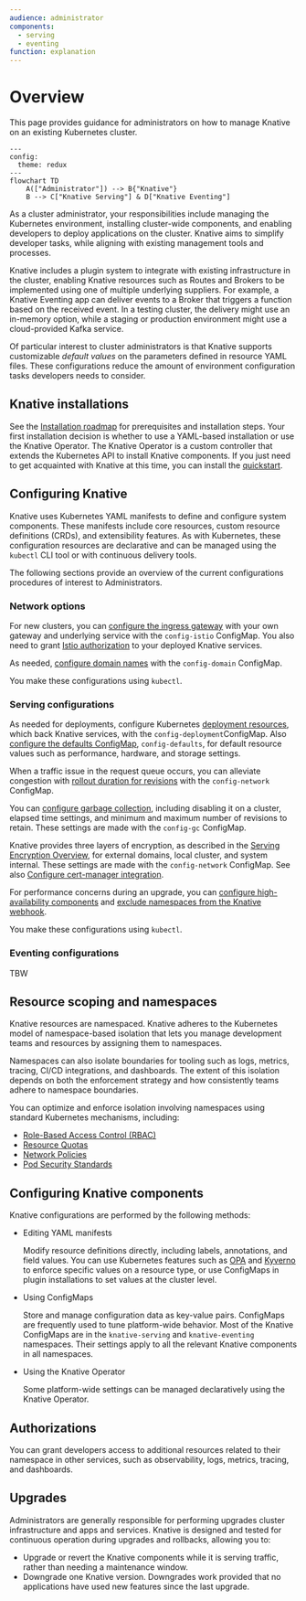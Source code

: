 ```yaml
---
audience: administrator
components:
  - serving
  - eventing
function: explanation
---
```

# Overview

This page provides guidance for administrators on how to manage Knative on an existing Kubernetes cluster.

```mermaid
---
config:
  theme: redux
---
flowchart TD
    A(["Administrator"]) --> B{"Knative"}
    B --> C["Knative Serving"] & D["Knative Eventing"]
```

As a cluster administrator, your responsibilities include managing the Kubernetes environment, installing cluster-wide components, and enabling developers to deploy applications on the cluster. Knative aims to simplify developer tasks, while aligning with existing management tools and processes.

Knative includes a plugin system to integrate with existing infrastructure in the cluster, enabling Knative resources such as Routes and Brokers to be implemented using one of multiple underlying suppliers. For example, a Knative Eventing app can deliver events to a Broker that triggers a function based on the received event. In a testing cluster, the delivery might use an in-memory option, while a staging or production environment might use a cloud-provided Kafka service.

Of particular interest to cluster administrators is that Knative supports customizable _default values_ on the parameters defined in resource YAML files. These configurations reduce the amount of environment configuration tasks developers needs to consider.

## Knative installations

See the [Installation roadmap](../install/README.md#installation-roadmap) for prerequisites and installation steps. Your first installation decision is whether to use a YAML-based installation or use the Knative Operator. The Knative Operator is a custom controller that extends the Kubernetes API to install Knative components. If you just need to get acquainted with Knative at this time, you can install the [quickstart](../getting-started/quickstart-install.md).

## Configuring Knative

Knative uses Kubernetes YAML manifests to define and configure system components. These manifests include core resources, custom resource definitions (CRDs), and extensibility features. As with Kubernetes, these configuration resources are declarative and can be managed using the `kubectl` CLI tool or with continuous delivery tools.

The following sections provide an overview of the current configurations procedures of interest to Administrators.

### Network options

For new clusters, you can [configure the ingress gateway](../serving/setting-up-custom-ingress-gateway.md) with your own gateway and underlying service with the `config-istio` ConfigMap. You also need to grant [Istio authorization](../serving/istio-authorization.md) to your deployed Knative services.

As needed, [configure domain names](../serving/using-a-custom-domain.md) with the `config-domain` ConfigMap.

You make these configurations using `kubectl`.

### Serving configurations

As needed for deployments, configure Kubernetes [deployment resources](../serving/configuration/deployment.md), which back Knative services, with the `config-deployment`ConfigMap. Also [configure the defaults ConfigMap](../serving/configuration/config-defaults.md), `config-defaults`, for default resource values such as performance, hardware, and storage settings.

When a traffic issue in the request queue occurs, you can alleviate congestion with [rollout duration for revisions](../serving/configuration/rolling-out-latest-revision-configmap.md) with the `config-network` ConfigMap.

You can [configure garbage collection](../serving/revisions/revision-admin-config-options.md), including disabling it on a cluster, elapsed time settings, and minimum and maximum number of revisions to retain. These settings are made with the `config-gc` ConfigMap.

Knative provides three layers of encryption, as described in the [Serving Encryption Overview](../serving/encryption/encryption-overview.md), for external domains, local cluster, and system internal. These settings are made with the `config-network` ConfigMap. See also [Configure cert-manager integration](../serving/encryption/configure-certmanager-integration.md).

For performance concerns during an upgrade, you can [configure high-availability components](../serving/config-ha.md) and [exclude namespaces from the Knative webhook](../serving/webhook-customizations.md).

You make these configurations using `kubectl`.

### Eventing configurations

TBW

## Resource scoping and namespaces

Knative resources are namespaced. Knative adheres to the Kubernetes model of namespace-based isolation that lets you manage development teams and resources by assigning them to namespaces.

Namespaces can also isolate boundaries for tooling such as logs, metrics, tracing, CI/CD integrations, and dashboards. The extent of this isolation depends on both the enforcement strategy and how consistently teams adhere to namespace boundaries.

You can optimize and enforce isolation involving namespaces using standard Kubernetes mechanisms, including:

- [Role-Based Access Control (RBAC)](https://kubernetes.io/docs/reference/access-authn-authz/rbac/)
- [Resource Quotas](https://kubernetes.io/docs/concepts/policy/resource-quotas/)
- [Network Policies](https://kubernetes.io/docs/concepts/services-networking/network-policies/)
- [Pod Security Standards](https://kubernetes.io/docs/concepts/security/pod-security-standards/)

## Configuring Knative components

Knative configurations are performed by the following methods:

- Editing YAML manifests

    Modify resource definitions directly, including labels, annotations, and field values. You can use Kubernetes features such as [OPA](https://kubernetes.io/blog/2019/08/06/opa-gatekeeper-policy-and-governance-for-kubernetes/) and [Kyverno](https://kyverno.io) to enforce specific values on a resource type, or use ConfigMaps in plugin installations to set values at the cluster level.

- Using ConfigMaps

    Store and manage configuration data as key-value pairs. ConfigMaps are frequently used to tune platform-wide behavior. Most of the Knative ConfigMaps are in the `knative-serving` and `knative-eventing` namespaces. Their settings apply to all the relevant Knative components in all namespaces.

- Using the Knative Operator

    Some platform-wide settings can be managed declaratively using the Knative Operator.


## Authorizations

You can grant developers access to additional resources related to their namespace in other services, such as observability, logs, metrics, tracing, and dashboards.

## Upgrades

Administrators are generally responsible for performing upgrades cluster infrastructure and apps and services. Knative is designed and tested for continuous operation during upgrades and rollbacks, allowing you to:

- Upgrade or revert the Knative components while it is serving traffic, rather than needing a maintenance window.
- Downgrade one Knative version. Downgrades work provided that no applications have used new features since the last upgrade.
